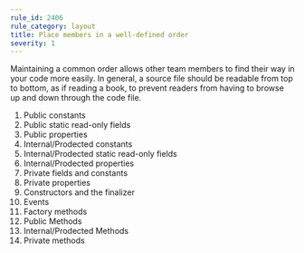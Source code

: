 ```yaml
---
rule_id: 2406
rule_category: layout
title: Place members in a well-defined order
severity: 1
---
```

Maintaining a common order allows other team members to find their way in your code more easily. In general, a source file should be readable from top to bottom, as if reading a book, to prevent readers from having to browse up and down through the code file.

1. Public constants
2. Public static read-only fields
3. Public properties
4. Internal/Prodected constants
5. Internal/Prodected static read-only fields
6. Internal/Prodected properties
7. Private fields and constants
8. Private properties
9. Constructors and the finalizer
10. Events
11. Factory methods
12. Public Methods
13. Internal/Prodected Methods
14. Private methods
